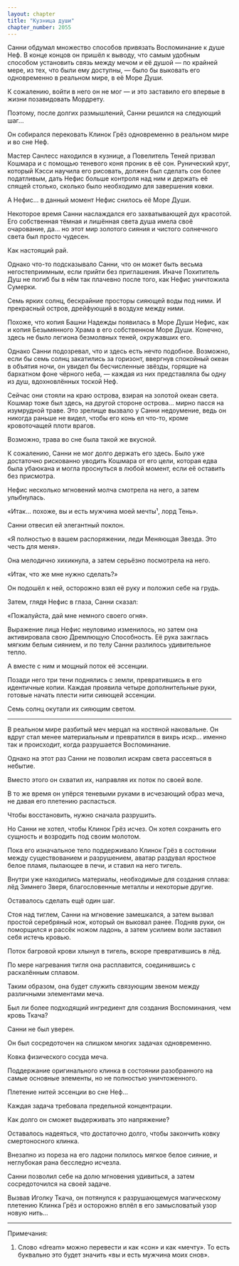 ```yaml
---
layout: chapter
title: "Кузница души"
chapter_number: 2055
---
```




Санни обдумал множество способов привязать Воспоминание к душе Неф. В конце концов он пришёл к выводу, что самым удобным способом установить связь между мечом и её душой — по крайней мере, из тех, что были ему доступны, — было бы выковать его одновременно в реальном мире, в её Море Души.

К сожалению, войти в него он не мог — и это заставило его впервые в жизни позавидовать Мордрету.

Поэтому, после долгих размышлений, Санни решился на следующий шаг...

Он собирался перековать Клинок Грёз одновременно в реальном мире и во сне Неф.

Мастер Санлесс находился в кузнице, а Повелитель Теней призвал Кошмара и с помощью теневого коня проник в её сон. Рунический круг, который Кэсси научила его рисовать, должен был сделать сон более податливым, дать Нефис больше контроля над ним и держать её спящей столько, сколько было необходимо для завершения ковки.

А Нефис... в данный момент Нефис снилось её Море Души.

Некоторое время Санни наслаждался его захватывающей дух красотой. Его собственная тёмная и лишённая света душа имела своё очарование, да... но этот мир золотого сияния и чистого солнечного света был просто чудесен.

Как настоящий рай.

Однако что-то подсказывало Санни, что он может быть весьма негостеприимным, если прийти без приглашения. Иначе Похититель Душ не погиб бы в нём так плачевно после того, как Нефис уничтожила Сумерки.

Семь ярких солнц, бескрайние просторы сияющей воды под ними. И прекрасный остров, дрейфующий в воздухе между ними.

Похоже, что копия Башни Надежды появилась в Море Души Нефис, как и копия Безымянного Храма в его собственном Море Души. Конечно, здесь не было легиона безмолвных теней, окружавших его.

Однако Санни подозревал, что и здесь есть нечто подобное. Возможно, если бы семь солнц закатились за горизонт, ввергнув спокойный океан в объятия ночи, он увидел бы бесчисленные звёзды, горящие на бархатном фоне чёрного неба, — каждая из них представляла бы одну из душ, вдохновлённых тоской Неф.

Сейчас они стояли на краю острова, взирая на золотой океан света. Кошмар тоже был здесь, на другой стороне острова... мирно пасся на изумрудной траве. Это зрелище вызвало у Санни недоумение, ведь он никогда раньше не видел, чтобы его конь ел что-то, кроме кровоточащей плоти врагов.

Возможно, трава во сне была такой же вкусной.

К сожалению, Санни не мог долго держать его здесь. Было уже достаточно рискованно уводить Кошмара от его цели, которая едва была убаюкана и могла проснуться в любой момент, если её оставить без присмотра.

Нефис несколько мгновений молча смотрела на него, а затем улыбнулась.

«Итак... похоже, вы и есть мужчина моей мечты¹, лорд Тень».

Санни отвесил ей элегантный поклон.

«Я полностью в вашем распоряжении, леди Меняющая Звезда. Это честь для меня».

Она мелодично хихикнула, а затем серьёзно посмотрела на него.

«Итак, что же мне нужно сделать?»

Он подошёл к ней, осторожно взял её руку и положил себе на грудь.

Затем, глядя Нефис в глаза, Санни сказал:

«Пожалуйста, дай мне немного своего огня».

Выражение лица Нефис неуловимо изменилось, но затем она активировала свою Дремлющую Способность. Её рука зажглась мягким белым сиянием, и по телу Санни разлилось удивительное тепло.

А вместе с ним и мощный поток её эссенции.

Позади него три тени поднялись с земли, превратившись в его идентичные копии. Каждая проявила четыре дополнительные руки, готовые начать плести нити сияющей эссенции.

Семь солнц окутали их сияющим светом.

***

В реальном мире разбитый меч мерцал на костяной наковальне. Он вдруг стал менее материальным и превратился в вихрь искр... именно так и происходит, когда разрушается Воспоминание.

Однако на этот раз Санни не позволил искрам света рассеяться в небытие.

Вместо этого он схватил их, направляя их поток по своей воле.

В то же время он упёрся теневыми руками в исчезающий образ меча, не давая его плетению распасться.

Чтобы восстановить, нужно сначала разрушить.

Но Санни не хотел, чтобы Клинок Грёз исчез. Он хотел сохранить его сущность и возродить под своим молотом.

Пока его изначальное тело поддерживало Клинок Грёз в состоянии между существованием и разрушением, аватар раздувал яростное белое пламя, пылающее в печи, и ставил на него тигель.

Внутри уже находились материалы, необходимые для создания сплава: лёд Зимнего Зверя, благословенные металлы и некоторые другие.

Оставалось сделать ещё один шаг.

Стоя над тиглем, Санни на мгновение замешкался, а затем вызвал простой серебряный нож, который он выковал ранее. Подняв руки, он поморщился и рассёк ножом ладонь, а затем усилием воли заставил себя истечь кровью.

Поток багровой крови хлынул в тигель, вскоре превратившись в лёд.

По мере нагревания тигля она расплавится, соединившись с раскалённым сплавом.

Таким образом, она будет служить связующим звеном между различными элементами меча.

Был ли более подходящий ингредиент для создания Воспоминания, чем кровь Ткача?

Санни не был уверен.

Он был сосредоточен на слишком многих задачах одновременно.

Ковка физического сосуда меча.

Поддержание оригинального клинка в состоянии разобранного на самые основные элементы, но не полностью уничтоженного.

Плетение нитей эссенции во сне Неф...

Каждая задача требовала предельной концентрации.

Как долго он сможет выдерживать это напряжение?

Оставалось надеяться, что достаточно долго, чтобы закончить ковку смертоносного клинка.

Внезапно из пореза на его ладони полилось мягкое белое сияние, и неглубокая рана бесследно исчезла.

Санни позволил себе на долю мгновения удивиться, а затем сосредоточился на своей задаче.

Вызвав Иголку Ткача, он потянулся к разрушающемуся магическому плетению Клинка Грёз и осторожно вплёл в его замысловатый узор новую нить...

***

Примечания:

1. Слово «dream» можно перевести и как «сон» и как «мечту». То есть буквально это будет значить «вы и есть мужчина моих снов».

